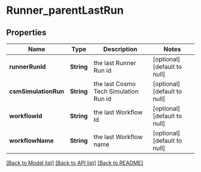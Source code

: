 # Runner_parentLastRun
## Properties

| Name | Type | Description | Notes |
|------------ | ------------- | ------------- | -------------|
| **runnerRunId** | **String** | the last Runner Run id | [optional] [default to null] |
| **csmSimulationRun** | **String** | the last Cosmo Tech Simulation Run id | [optional] [default to null] |
| **workflowId** | **String** | the last Workflow Id | [optional] [default to null] |
| **workflowName** | **String** | the last Workflow name | [optional] [default to null] |

[[Back to Model list]](../README.md#documentation-for-models) [[Back to API list]](../README.md#documentation-for-api-endpoints) [[Back to README]](../README.md)


